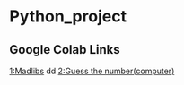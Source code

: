 # Python_project


## Google Colab Links
[1:Madlibs](https://colab.research.google.com/drive/1LorSXm4zkKeZ_TyUyNshqtcbC9vD0lKs?usp=sharing)  dd
[2:Guess the number(computer)](https://colab.research.google.com/drive/1af97ycRQyzL38PtF_GY-QHws02sX1Cxg?usp=sharing)
